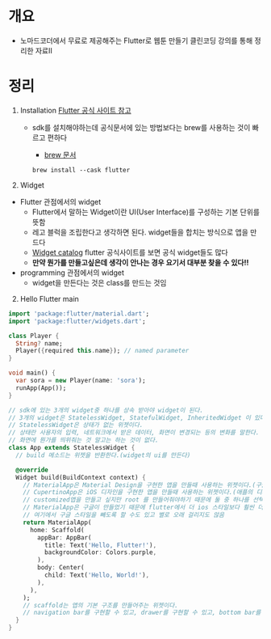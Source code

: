 # 개요

- 노마드코더에서 무료로 제공해주는 Flutter로 웹툰 만들기 클린코딩 강의를 통해 정리한 자료II

# 정리

1. Installation
   [Flutter 공식 사이트 참고](https://docs.flutter.dev/get-started/install/macos/mobile-ios?tab=vscode)

   - sdk를 설치해야하는데 공식문서에 있는 방법보다는 brew를 사용하는 것이 빠르고 편하다

     - [brew 문서](https://formulae.brew.sh/cask/flutter)

     ```shell
     brew install --cask flutter
     ```

2. Widget

- Flutter 관점에서의 widget
  - Flutter에서 말하는 Widget이란 UI(User Interface)를 구성하는 기본 단위를 뜻함
  - 레고 블럭을 조립한다고 생각하면 된다. widget들을 합치는 방식으로 앱을 만드다
  - [Widget catalog](https://docs.flutter.dev/ui/widgets) flutter 공식사이트를 보면 공식 widget들도 많다
  - **만약 뭔가를 만들고싶은데 생각이 안나는 경우 요기서 대부분 찾을 수 있다!!**
- programming 관점에서의 widget
  - widget을 만든다는 것은 class를 만드는 것임

2. Hello Flutter main

```dart
import 'package:flutter/material.dart';
import 'package:flutter/widgets.dart';

class Player {
  String? name;
  Player({required this.name}); // named parameter
}

void main() {
  var sora = new Player(name: 'sora');
  runApp(App());
}

// sdk에 있는 3개의 widget중 하나를 상속 받아야 widget이 된다.
// 3개의 widget은 StatelessWidget, StatefulWidget, InheritedWidget 이 있다
// StatelessWidget은 상태가 없는 위젯이다.
// 상태란 사용자의 입력, 네트워크에서 받은 데이터, 화면이 변경되는 등의 변화를 말한다.
// 화면에 뭔가를 띄위줘는 것 말고는 하는 것이 없다.
class App extends StatelessWidget {
  // build 메소드는 위젯을 반환한다.(widget의 ui를 만든다)

  @override
  Widget build(BuildContext context) {
    // MaterialApp은 Material Design을 구현한 앱을 만들때 사용하는 위젯이다.(구글의 디자인 시스템)
    // CupertinoApp은 iOS 디자인을 구현한 앱을 만들때 사용하는 위젯이다.(애플의 디자인 시스템)
    // customized앱을 만들고 싶지만 root 를 만들어줘야하기 때문에 둘 중 하나를 선택해야하고
    // MaterialApp은 구글이 만들었기 때문에 flutter에서 더 ios 스타일보다 훨씬 더 보기 좋음
    // 여기에서 구글 스타일을 빼도록 할 수도 있고 별로 오래 걸리지도 않음
    return MaterialApp(
      home: Scaffold(
        appBar: AppBar(
          title: Text('Hello, Flutter!'),
          backgroundColor: Colors.purple,
        ),
        body: Center(
          child: Text('Hello, World!'),
        ),
      ),
    );
    // scaffold는 앱의 기본 구조를 만들어주는 위젯이다.
    // navigation bar를 구현할 수 있고, drawer를 구현할 수 있고, bottom bar를 구현할 수 있다.
  }
}

```
